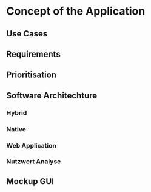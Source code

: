 # Concept of the Application
## Use Cases
## Requirements
## Prioritisation
## Software Architechture
### Hybrid
### Native
### Web Application
### Nutzwert Analyse

## Mockup GUI